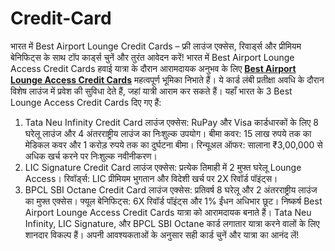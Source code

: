 # Credit-Card
भारत में Best Airport Lounge Credit Cards – फ्री लाउंज एक्सेस, रिवार्ड्स और प्रीमियम बेनिफिट्स के साथ टॉप कार्ड्स चुनें और तुरंत आवेदन करें!
भारत में Best Airport Lounge Access Credit Cards
हवाई यात्रा के दौरान आरामदायक अनुभव के लिए **[Best Airport Lounge Access Credit Cards](https://hindi.finowings.com/best-airport-lounge-access-credit-cards-in-hindi/)** महत्वपूर्ण भूमिका निभाते हैं। ये कार्ड लंबी प्रतीक्षा अवधि के दौरान विशेष लाउंज में प्रवेश की सुविधा देते हैं, जहां यात्री आराम कर सकते हैं। यहाँ भारत के 3 Best Lounge Access Credit Cards दिए गए हैं:
1. Tata Neu Infinity Credit Card
लाउंज एक्सेस: RuPay और Visa कार्डधारकों के लिए 8 घरेलू लाउंज और 4 अंतरराष्ट्रीय लाउंज का निःशुल्क उपयोग।
बीमा कवर: 15 लाख रुपये तक का मेडिकल कवर और 1 करोड़ रुपये तक का दुर्घटना बीमा।
रिन्यूअल ऑफर: सालाना ₹3,00,000 से अधिक खर्च करने पर निःशुल्क नवीनीकरण।
2. LIC Signature Credit Card
लाउंज एक्सेस: प्रत्येक तिमाही में 2 मुफ्त घरेलू Lounge Access।
रिवॉर्ड्स: LIC प्रीमियम भुगतान और विदेशी खर्च पर 2X रिवॉर्ड पॉइंट्स।
3. BPCL SBI Octane Credit Card
लाउंज एक्सेस: प्रतिवर्ष 8 घरेलू और 2 अंतरराष्ट्रीय लाउंज का मुफ्त एक्सेस।
फ्यूल बेनिफिट्स: 6X रिवॉर्ड पॉइंट्स और 1% ईंधन अधिभार छूट।
निष्कर्ष
Best Airport Lounge Access Credit Cards यात्रा को आरामदायक बनाते हैं। Tata Neu Infinity, LIC Signature, और BPCL SBI Octane कार्ड लगातार यात्रा करने वालों के लिए शानदार विकल्प हैं। अपनी आवश्यकताओं के अनुसार सही कार्ड चुनें और यात्रा का आनंद लें!
